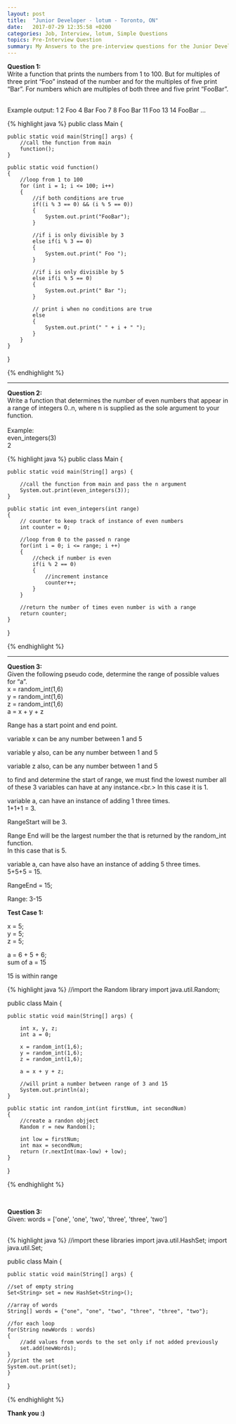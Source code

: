 ```yaml
---
layout: post
title:  "Junior Developer - lotum - Toronto, ON"
date:   2017-07-29 12:35:58 +0200
categories: Job, Interview, lotum, Simple Questions
topics: Pre-Interview Question
summary: My Answers to the pre-interview questions for the Junior Developer Position. I put my answers here because the the indeed.com portal did not have a section to upload the answers for the questions. 
---
```



<strong>Question 1:</strong><br>
Write a function that prints the numbers from 1 to 100. But for multiples of three print “Foo” instead of the number and for the multiples of five print “Bar”. For numbers which are multiples of both three and five print “FooBar”.

 <br>
Example output: 1 2 Foo 4 Bar Foo 7 8 Foo Bar 11 Foo 13 14 FooBar …
<br>


{% highlight java %}
public class Main {

	public static void main(String[] args) {
		//call the function from main
		function();
	}
	
	public static void function()
	{
		//loop from 1 to 100
		for (int i = 1; i <= 100; i++)
		{
			//if both conditions are true
			if((i % 3 == 0) && (i % 5 == 0))
			{
				System.out.print("FooBar");
			}
			
			//if i is only divisible by 3
			else if(i % 3 == 0)
			{
				System.out.print(" Foo ");
			}
			
			//if i is only divisible by 5
			else if(i % 5 == 0)
			{
				System.out.print(" Bar ");
			}
			
			// print i when no conditions are true
			else
			{
				System.out.print(" " + i + " ");
			}
		}
	}
}

{% endhighlight %}

<hr>


<strong>Question 2:</strong><br>
Write a function that determines the number of even numbers that appear in a range of integers 0..n, where n is supplied as the sole argument to your function.<br><br>
Example:<br>
even_integers(3)<br>
2<br>


{% highlight java %}
public class Main {

	public static void main(String[] args) {
		
		//call the function from main and pass the n argument
		System.out.print(even_integers(3));
	}
	
	public static int even_integers(int range)
	{
		// counter to keep track of instance of even numbers
		int counter = 0;
		
		//loop from 0 to the passed n range 
		for(int i = 0; i <= range; i ++)
		{
			//check if number is even
			if(i % 2 == 0)
			{
				//increment instance
				counter++;
			}
		}
		
		//return the number of times even number is with a range
		return counter;
	}
}

{% endhighlight %}


<hr>




<strong>Question 3:</strong><br>
Given the following pseudo code, determine the range of possible values for “a”.<br>
x = random_int(1,6)<br>
y = random_int(1,6)<br>
z = random_int(1,6)<br>
a = x + y + z<br>

Range has a start point and end point.<br>

variable x can be any number between 1 and 5<br>

variable  y also, can be any number between 1 and 5<br>

variable  z also, can be any number between 1 and 5<br>

to find and determine the start of range, we must find the lowest number all of these 3 variables can have at any instance.<br.>
In this case it is 1.<br>

variable a, can have an instance of adding 1 three times.<br>
1+1+1 = 3.<br>

RangeStart will be 3.<br>


Range End will be the largest number the that is returned by the random_int function.<br>
In this case that is 5.<br>


variable a, can have also have an instance of adding 5 three times.<br>
5+5+5 = 15.<br>

RangeEnd = 15;<br>

Range: 3-15<br>


<b>Test Case 1:</b>

x = 5;<br>
y = 5;<br>
z = 5;<br>

a = 6 + 5 + 6;<br>
sum of a = 15<br>

15 is within range<br>



{% highlight java %}
//import the Random library
import java.util.Random;

public class Main {

	public static void main(String[] args) {
		
		int x, y, z;
		int a = 0;
		
		x = random_int(1,6);
		y = random_int(1,6);
		z = random_int(1,6);
		
		a = x + y + z;
		
		//will print a number between range of 3 and 15
		System.out.println(a);
	}
	
	public static int random_int(int firstNum, int secondNum)
	{
		//create a randon objject
		Random r = new Random();

		int low = firstNum;
		int max = secondNum;
		return (r.nextInt(max-low) + low);
	}
}

{% endhighlight %}

<br>


<strong>Question 3:</strong><br>
Given: words = ['one', 'one', 'two', 'three', 'three', 'two']<br>
<br>

{% highlight java %}
//import these libraries
import java.util.HashSet;
import java.util.Set;

public class Main {

	public static void main(String[] args) {
		
	//set of empty string
	Set<String> set = new HashSet<String>();
	
	//array of words
	String[] words = {"one", "one", "two", "three", "three", "two"};
	
	//for each loop
	for(String newWords : words)
	{
		//add values from words to the set only if not added previously
		set.add(newWords);
	}
	//print the set
	System.out.print(set);
	}
}

{% endhighlight %}


<strong>Thank you :)</strong>
